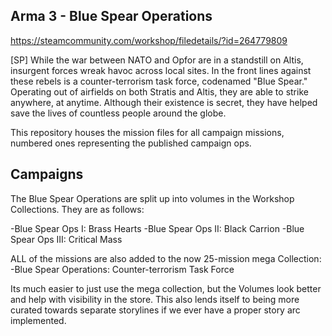 ## Arma 3 - Blue Spear Operations

https://steamcommunity.com/workshop/filedetails/?id=264779809

[SP] While the war between NATO and Opfor are in a standstill on Altis, insurgent forces wreak havoc across local sites. In the front lines against 
these rebels is a counter-terrorism task force, codenamed "Blue Spear." Operating out of airfields on both Stratis and Altis, they are able to strike 
anywhere, at anytime. Although their existence is secret, they have helped save the lives of countless people around the globe.

This repository houses the mission files for all campaign missions, numbered ones representing the published campaign ops.


## Campaigns

The Blue Spear Operations are split up into volumes in the Workshop Collections.  They are as follows:

-Blue Spear Ops I: Brass Hearts
-Blue Spear Ops II: Black Carrion
-Blue Spear Ops III: Critical Mass

ALL of the missions are also added to the now 25-mission mega Collection:
-Blue Spear Operations: Counter-terrorism Task Force

Its much easier to just use the mega collection, but the Volumes look better and help with visibility in the store.
This also lends itself to being more curated towards separate storylines if we ever have a proper story arc implemented.